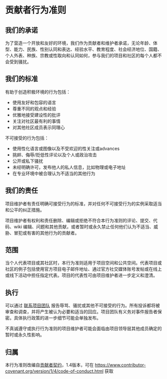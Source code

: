 # 贡献者行为准则

## 我们的承诺

为了营造一个开放和友好的环境，我们作为贡献者和维护者承诺，无论年龄、体型、能力、民族、性别认同和表达、经验水平、教育程度、社会经济地位、国籍、个人外表、种族、宗教或性取向和认同如何，参与我们的项目和社区的每个人都不会受到骚扰。

## 我们的标准

有助于创造积极环境的行为包括：

* 使用友好和包容的语言
* 尊重不同的观点和经验
* 优雅地接受建设性的批评
* 关注对社区最有利的事情
* 对其他社区成员表示同理心

不可接受的行为包括：

* 使用性化语言或图像以及不受欢迎的性关注或advances
* 挑衅、侮辱/贬低性评论以及个人或政治攻击
* 公开或私下骚扰
* 未经明确许可，发布他人的私人信息，比如物理或电子地址
* 在专业环境中被合理认为不适当的其他行为

## 我们的责任

项目维护者有责任明确可接受行为的标准，并对任何不可接受行为的实例采取适当和公平的纠正措施。

项目维护者有权利和责任删除、编辑或拒绝不符合本行为准则的评论、提交、代码、wiki 编辑、问题和其他贡献，或者暂时或永久禁止任何他们认为不适当、威胁、冒犯或有害的其他行为的贡献者。

## 范围

当个人代表项目或其社区时，本行为准则适用于项目空间和公共空间。代表项目或社区的例子包括使用官方项目电子邮件地址、通过官方社交媒体账号发帖或在线上或线下活动中担任指定代表。项目的代表性可由项目维护者进一步定义和澄清。

## 执行

可以通过 [联系项目团队](mailto:contact@example.com) 报告辱骂、骚扰或其他不可接受的行为。所有投诉都将被审查和调查，并将产生被认为必要和适当的回应。项目团队有义务对事件报告者保密。具体执行政策的进一步细节可能会单独发布。

不真诚遵守或执行行为准则的项目维护者可能会面临由项目领导层其他成员确定的暂时或永久性影响。

## 归属

本行为准则改编自[贡献者契约][homepage]，1.4版本，可在 https://www.contributor-covenant.org/version/1/4/code-of-conduct.html 获取

[homepage]: https://www.contributor-covenant.org 